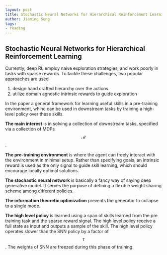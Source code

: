 ```yaml
---
layout: post
title: Stochastic Neural Networks for Hierarchical Reinforcement Learning
author: Jiaming Song
tags:
- reading
---
```




## Stochastic Neural Networks for Hierarchical Reinforcement Learning

Currently, deep RL employ naive exploration strategies, and work poorly in tasks with sparse rewards. To tackle these challenges, two popular approaches are used

1. design hand crafted hierarchy over the actions
2. utilize domain agnostic intrinsic rewards to guide exploration

In the paper a general framework for learning useful skills in a pre-training environment, whihc can be used in downstream tasks by training a high-level policy over these skills.



**The main interest** is in solving a collection of downstream tasks, specified via a collection of MDPs $$\mathcal{M}$$.

**The pre-training environment** is where the agent can freely interact with the environment in minimal setup. Rather than specifying goals, an intrinsic reward is used as the only signal to guide skill learning, which should encourage locally optimal solutions.

**The stochastic neural network** is basically a fancy way of saying deep generative model. It serves the purpose of defining a flexible weight sharing scheme among different policies.

**The information theoretic optimization** prevents the generator to collapse to a single mode.

**The high level policy** is learned using a span of skills learned from the pre training task and the sparse reward signal. The high level policy receive a full state as input and outputs a sample of the skill. The high level policy operates slower than the SNN policy by a factor of $$\tau$$. The weights of SNN are freezed during this phase of training. 

